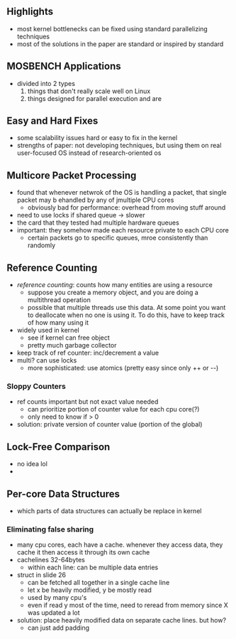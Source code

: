 ## Highlights
- most kernel bottlenecks can be fixed using standard parallelizing techniques
- most of the solutions in the paper are standard or inspired by standard

## MOSBENCH Applications
- divided into 2 types
	1. things that don't really scale well on Linux
	2. things designed for parallel execution and are 

## Easy and Hard Fixes
- some scalability issues hard or easy to fix in the kernel
- strengths of paper: not developing techniques, but using them on real user-focused OS instead of research-oriented os
## Multicore Packet Processing
- found that whenever netwrok of the OS is handling a packet, that single packet may b ehandled by any of jmultiple CPU cores
	- obviously bad for performance: overhead from moving stuff around
- need to use locks if shared queue -> slower
- the card that they tested had multiple hardware queues
- important: they somehow made each resource private to each CPU core
	- certain packets go to specific queues, mroe consistently than randomly
## Reference Counting
- _reference counting_: counts how many entities are using a resource
	- suppose you create a memory object, and you are doing a multithread operation
	- possible that multiple threads use this data. At some point you want to deallocate when no one is using it. To do this, have to keep track of how many using it
- widely used in kernel
	- see if kernel can free object 
	- pretty much garbage collector
- keep track of ref counter: inc/decrement a value
- multi? can use locks
	- more sophisticated: use atomics (pretty easy since only ++ or --)
### Sloppy Counters
- ref counts important but not exact value needed
	- can prioritize portion of counter value for each cpu core(?)
	- only need to know if > 0 
- solution: private version of counter value (portion of the global)
## Lock-Free Comparison
- no idea lol
- 
## Per-core Data Structures
- which parts of data structures can actually be replace in kernel
### Eliminating false sharing
- many cpu cores, each have a cache. whenever they access data, they cache it then access it through its own cache
- cachelines 32-64bytes
	- within each line: can be multiple data entries
- struct in slide 26
	- can be fetched all together in a single cache line
	- let x be heavily modified, y be mostly read
	- used by many cpu's
	- even if read y most of the time, need to reread from memory since X was updated a lot
- solution: place heavily modified data on separate cache lines. but how?
	- can just add padding 